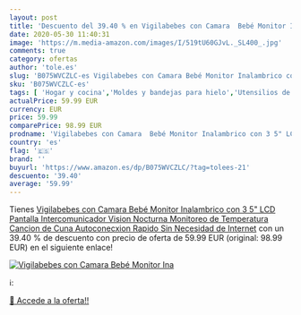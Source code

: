 ```yaml
---
layout: post
title: 'Descuento del 39.40 % en Vigilabebes con Camara  Bebé Monitor Ina'
date: 2020-05-30 11:40:31
image: 'https://m.media-amazon.com/images/I/519tU60GJvL._SL400_.jpg'
comments: true
category: ofertas
author: 'tole.es'
slug: 'B075WVCZLC-es Vigilabebes con Camara Bebé Monitor Inalambrico con 3 5"...'
sku: 'B075WVCZLC-es'
tags: [ 'Hogar y cocina','Moldes y bandejas para hielo','Utensilios de bar','Utensilios de cocina','bebé', ]
actualPrice: 59.99 EUR
currency: EUR
price: 59.99
comparePrice: 98.99 EUR
prodname: 'Vigilabebes con Camara  Bebé Monitor Inalambrico con 3 5" LCD Pantalla  Intercomunicador  Vision Nocturna  Monitoreo de Temperatura  Cancion de Cuna  Autoconecxion Rapido Sin Necesidad de Internet'
country: 'es'
flag: '🇪🇸'
brand: ''
buyurl: 'https://www.amazon.es/dp/B075WVCZLC/?tag=tolees-21'
descuento: '39.40'
average: '59.99'
---
```


Tienes [Vigilabebes con Camara  Bebé Monitor Inalambrico con 3 5" LCD Pantalla  Intercomunicador  Vision Nocturna  Monitoreo de Temperatura  Cancion de Cuna  Autoconecxion Rapido Sin Necesidad de Internet](https://www.amazon.es/dp/B075WVCZLC/?tag=tolees-21) con un 39.40 % de descuento con precio de oferta de 59.99 EUR (original: 98.99 EUR) en el siguiente enlace!

[![Vigilabebes con Camara  Bebé Monitor Ina](https://m.media-amazon.com/images/I/519tU60GJvL._SL400_.jpg)](https://www.amazon.es/dp/B075WVCZLC/?tag=tolees-21)

ℹ️:


[🛒 Accede a la oferta!!](https://www.amazon.es/dp/B075WVCZLC/?tag=tolees-21)
